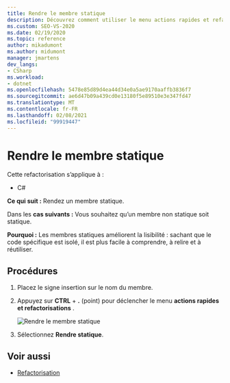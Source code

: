 ```yaml
---
title: Rendre le membre statique
description: Découvrez comment utiliser le menu actions rapides et refactorisations pour rendre un membre statique.
ms.custom: SEO-VS-2020
ms.date: 02/19/2020
ms.topic: reference
author: mikadumont
ms.author: midumont
manager: jmartens
dev_langs:
- CSharp
ms.workload:
- dotnet
ms.openlocfilehash: 5478e85d89d4ea44d34e0a5ae9170aaffb3836f7
ms.sourcegitcommit: ae6d47b09a439cd0e13180f5e89510e3e347fd47
ms.translationtype: MT
ms.contentlocale: fr-FR
ms.lasthandoff: 02/08/2021
ms.locfileid: "99919447"
---
```

# <a name="make-member-static"></a>Rendre le membre statique

Cette refactorisation s’applique à :

- C#

**Ce qui suit :** Rendez un membre statique.

Dans les **cas suivants :** Vous souhaitez qu’un membre non statique soit statique.

**Pourquoi :** Les membres statiques améliorent la lisibilité : sachant que le code spécifique est isolé, il est plus facile à comprendre, à relire et à réutiliser. 

## <a name="how-to"></a>Procédures

1. Placez le signe insertion sur le nom du membre.

2. Appuyez sur **CTRL** + **.** (point) pour déclencher le menu **actions rapides et refactorisations** .

   ![Rendre le membre statique](media/make-member-static.png)

3. Sélectionnez **Rendre statique**.

## <a name="see-also"></a>Voir aussi

- [Refactorisation](../refactoring-in-visual-studio.md)
